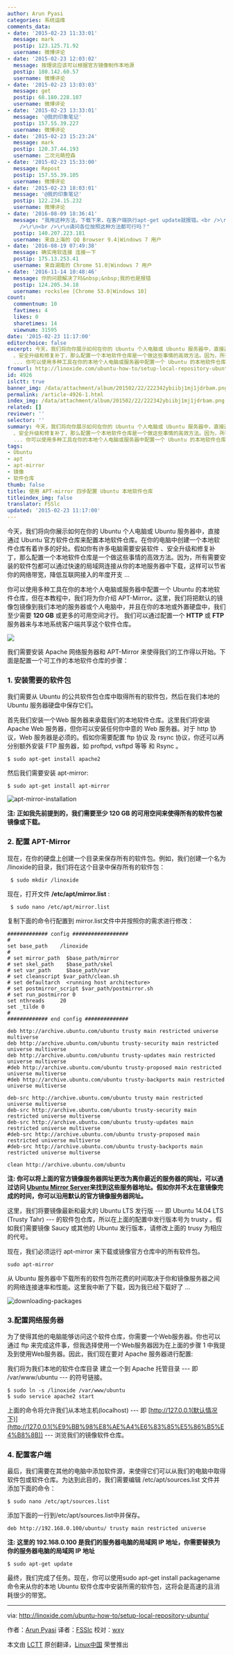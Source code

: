 ```yaml
---
author: Arun Pyasi
categories: 系统运维
comments_data:
- date: '2015-02-23 11:33:01'
  message: mark
  postip: 123.125.71.92
  username: 微博评论
- date: '2015-02-23 12:03:02'
  message: 按理说应该可以根据官方镜像制作本地源
  postip: 180.142.60.57
  username: 微博评论
- date: '2015-02-23 13:03:03'
  message: get
  postip: 68.180.228.107
  username: 微博评论
- date: '2015-02-23 13:33:01'
  message: '@我的印象笔记'
  postip: 157.55.39.227
  username: 微博评论
- date: '2015-02-23 15:23:24'
  message: mark
  postip: 120.37.44.193
  username: 二次元萌控森
- date: '2015-02-23 15:33:00'
  message: Repost
  postip: 157.55.39.105
  username: 微博评论
- date: '2015-02-23 18:03:01'
  message: '@我的印象笔记'
  postip: 122.234.15.232
  username: 微博评论
- date: '2016-08-09 18:36:41'
  message: "我用这种方法，下载下来，在客户端执行apt-get update就报错。<br />\r\n好像用apt-get安装的时候，找的是dists目录下的安装包，但是咱们下载的是pool目录下的所有文件。<br
    />\r\n<br />\r\n请问各位按照这种方法都可行吗？"
  postip: 140.207.223.181
  username: 来自上海的 QQ Browser 9.4|Windows 7 用户
- date: '2016-08-19 07:49:38'
  message: 确实用软连接 连接一下
  postip: 175.13.253.41
  username: 来自湖南的 Chrome 51.0|Windows 7 用户
- date: '2016-11-14 10:48:46'
  message: 你的问题解决了吗&nbsp;&nbsp;我的也是报错
  postip: 124.205.34.18
  username: rockslee [Chrome 53.0|Windows 10]
count:
  commentnum: 10
  favtimes: 4
  likes: 0
  sharetimes: 14
  viewnum: 31595
date: '2015-02-23 11:17:00'
editorchoice: false
excerpt: 今天，我们将向你展示如何在你的 Ubuntu 个人电脑或 Ubuntu 服务器中，直接通过 Ubuntu 官方软件仓库来配置本地软件仓库。在你的电脑中创建一个本地软件仓库有着许多的好处。假如你有许多电脑需要安装软件
  、安全升级和修复补丁，那么配置一个本地软件仓库是一个做这些事情的高效方法。因为，所有需要安装的软件包都可以通过快速的局域网连接从你的本地服务器中下载，这样可以节省你的网络带宽，降低互联网接入的年度开支
  ... 你可以使用多种工具在你的本地个人电脑或服务器中配置一个 Ubuntu 的本地软件仓库，但在本教程中，我们将为你介
fromurl: http://linoxide.com/ubuntu-how-to/setup-local-repository-ubuntu/
id: 4926
islctt: true
banner_img: /data/attachment/album/201502/22/222342ybiibj1mj1jdrbam.png
permalink: /article-4926-1.html
index_img: /data/attachment/album/201502/22/222342ybiibj1mj1jdrbam.png.thumb.jpg
related: []
reviewer: ''
selector: ''
summary: 今天，我们将向你展示如何在你的 Ubuntu 个人电脑或 Ubuntu 服务器中，直接通过 Ubuntu 官方软件仓库来配置本地软件仓库。在你的电脑中创建一个本地软件仓库有着许多的好处。假如你有许多电脑需要安装软件
  、安全升级和修复补丁，那么配置一个本地软件仓库是一个做这些事情的高效方法。因为，所有需要安装的软件包都可以通过快速的局域网连接从你的本地服务器中下载，这样可以节省你的网络带宽，降低互联网接入的年度开支
  ... 你可以使用多种工具在你的本地个人电脑或服务器中配置一个 Ubuntu 的本地软件仓库，但在本教程中，我们将为你介
tags:
- Ubuntu
- apt
- apt-mirror
- 镜像
- 软件仓库
thumb: false
title: 使用 APT-mirror 四步配置 Ubuntu 本地软件仓库
titleindex_img: false
translator: FSSlc
updated: '2015-02-23 11:17:00'
---
```


今天，我们将向你展示如何在你的 Ubuntu 个人电脑或 Ubuntu 服务器中，直接通过 Ubuntu 官方软件仓库来配置本地软件仓库。在你的电脑中创建一个本地软件仓库有着许多的好处。假如你有许多电脑需要安装软件 、安全升级和修复补丁，那么配置一个本地软件仓库是一个做这些事情的高效方法。因为，所有需要安装的软件包都可以通过快速的局域网连接从你的本地服务器中下载，这样可以节省你的网络带宽，降低互联网接入的年度开支 ...


你可以使用多种工具在你的本地个人电脑或服务器中配置一个 Ubuntu 的本地软件仓库，但在本教程中，我们将为你介绍 APT-Mirror。这里，我们将把默认的镜像包镜像到我们本地的服务器或个人电脑中，并且在你的本地或外置硬盘中，我们至少需要 **120 GB** 或更多的可用空间才行。 我们可以通过配置一个 **HTTP** 或 **FTP** 服务器来与本地系统客户端共享这个软件仓库。


![](/data/attachment/album/201502/22/222342ybiibj1mj1jdrbam.png)


我们需要安装 Apache 网络服务器和 APT-Mirror 来使得我们的工作得以开始。下面是配置一个可工作的本地软件仓库的步骤：


### 1. 安装需要的软件包


我们需要从 Ubuntu 的公共软件包仓库中取得所有的软件包，然后在我们本地的 Ubuntu 服务器硬盘中保存它们。


首先我们安装一个Web 服务器来承载我们的本地软件仓库。这里我们将安装 Apache Web 服务器，但你可以安装任何你中意的 Web 服务器。对于 http 协议，Web 服务器是必须的。假如你需要配置 ftp 协议 及 rsync 协议，你还可以再分别额外安装 FTP 服务器，如 proftpd, vsftpd 等等 和 Rsync 。



```
$ sudo apt-get install apache2

```

然后我们需要安装 apt-mirror:



```
$ sudo apt-get install apt-mirror

```

![apt-mirror-installation](/data/attachment/album/201502/22/222345kfzfsdrdyrq0dbbr.png)


**注: 正如我先前提到的，我们需要至少 120 GB 的可用空间来使得所有的软件包被镜像或下载。**


### 2. 配置 APT-Mirror


现在，在你的硬盘上创建一个目录来保存所有的软件包。例如，我们创建一个名为 /linoxide的目录，我们将在这个目录中保存所有的软件包：



```
 $ sudo mkdir /linoxide
```

现在，打开文件 **/etc/apt/mirror.list** :



```
 $ sudo nano /etc/apt/mirror.list
```

复制下面的命令行配置到 mirror.list文件中并按照你的需求进行修改：



```
############# config ##################
#
set base_path    /linoxide
#
# set mirror_path  $base_path/mirror
# set skel_path    $base_path/skel
# set var_path     $base_path/var
# set cleanscript $var_path/clean.sh
# set defaultarch  <running host architecture>
# set postmirror_script $var_path/postmirror.sh
# set run_postmirror 0
set nthreads     20
set _tilde 0
#
############# end config ##############

deb http://archive.ubuntu.com/ubuntu trusty main restricted universe multiverse
deb http://archive.ubuntu.com/ubuntu trusty-security main restricted universe multiverse
deb http://archive.ubuntu.com/ubuntu trusty-updates main restricted universe multiverse
#deb http://archive.ubuntu.com/ubuntu trusty-proposed main restricted universe multiverse
#deb http://archive.ubuntu.com/ubuntu trusty-backports main restricted universe multiverse

deb-src http://archive.ubuntu.com/ubuntu trusty main restricted universe multiverse
deb-src http://archive.ubuntu.com/ubuntu trusty-security main restricted universe multiverse
deb-src http://archive.ubuntu.com/ubuntu trusty-updates main restricted universe multiverse
#deb-src http://archive.ubuntu.com/ubuntu trusty-proposed main restricted universe multiverse
#deb-src http://archive.ubuntu.com/ubuntu trusty-backports main restricted universe multiverse

clean http://archive.ubuntu.com/ubuntu
```

**注: 你可以将上面的官方镜像服务器网址更改为离你最近的服务器的网址，可以通过访问 [Ubuntu Mirror Server](https://launchpad.net/ubuntu/+archivemirrors)来找到这些服务器地址。假如你并不太在意镜像完成的时间，你可以沿用默认的官方镜像服务器网址。**


这里，我们将要镜像最新和最大的 Ubuntu LTS 发行版 --- 即 Ubuntu 14.04 LTS (Trusty Tahr) --- 的软件包仓库，所以在上面的配置中发行版本号为 trusty 。假如我们需要镜像 Saucy 或其他的 Ubuntu 发行版本，请修改上面的 trusy 为相应的代号。


现在，我们必须运行 apt-mirror 来下载或镜像官方仓库中的所有软件包。



```
sudo apt-mirror

```

从 Ubuntu 服务器中下载所有的软件包所花费的时间取决于你和镜像服务器之间的网络连接速率和性能。这里我中断了下载，因为我已经下载好了 ...


![downloading-packages](/data/attachment/album/201502/22/222346n1bcve3ytotgjct5.png)


### 3.配置网络服务器


为了使得其他的电脑能够访问这个软件仓库，你需要一个Web服务器。你也可以通过 ftp 来完成这件事，但我选择使用一个Web服务器因为在上面的步骤 1 中我提及到使用Web服务器。因此，我们现在要对 Apache 服务器进行配置:


我们将为我们本地的软件仓库目录 建立一个到 Apache 托管目录 --- 即 /var/www/ubuntu --- 的符号链接。



```
$ sudo ln -s /linoxide /var/www/ubuntu
$ sudo service apache2 start
```

上面的命令将允许我们从本地主机(localhost) --- 即 [http://127.0.0.1(默认情况下)](http://127.0.0.1(%E9%BB%98%E8%AE%A4%E6%83%85%E5%86%B5%E4%B8%8B)) --- 浏览我们的镜像软件仓库。


### 4. 配置客户端


最后，我们需要在其他的电脑中添加软件源，来使得它们可以从我们的电脑中取得软件包或软件仓库。为达到此目的，我们需要编辑 /etc/apt/sources.list 文件并添加下面的命令：



```
$ sudo nano /etc/apt/sources.list

```

添加下面的一行到/etc/apt/sources.list中并保存。



```
deb http://192.168.0.100/ubuntu/ trusty main restricted universe

```

**注: 这里的 192.168.0.100 是我们的服务器电脑的局域网 IP 地址，你需要替换为你的服务器电脑的局域网 IP 地址**



```
$ sudo apt-get update

```

最终，我们完成了任务。现在，你可以使用sudo apt-get install packagename 命令来从你的本地 Ubuntu 软件仓库中安装所需的软件包，这将会是高速的且消耗很少的带宽。




---


via: <http://linoxide.com/ubuntu-how-to/setup-local-repository-ubuntu/>


作者：[Arun Pyasi](http://linoxide.com/author/arunp/) 译者：[FSSlc](https://github.com/FSSlc) 校对：[wxy](https://github.com/wxy)


本文由 [LCTT](https://github.com/LCTT/TranslateProject) 原创翻译，[Linux中国](http://linux.cn/) 荣誉推出